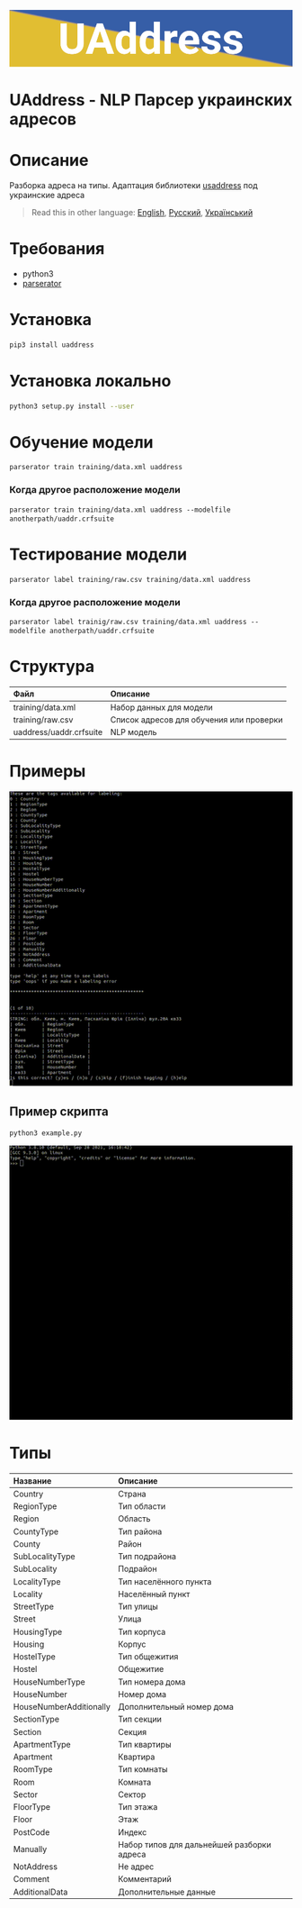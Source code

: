 ![header](doc/header.png)
# UAddress - NLP Парсер украинских адресов

# Описание
Разборка адреса на типы. Адаптация библиотеки [usaddress](https://github.com/datamade/usaddress) под украинские адреса 

> Read this in other language: [English](README.en.md), [Русский](README.md), [Український](README.ua.md)

# Требования
* python3
* [parserator](https://github.com/martinjack/parserator)

# Установка
```sh
pip3 install uaddress
```
# Установка локально
```sh
python3 setup.py install --user
```

# Обучение модели
```shell
parserator train training/data.xml uaddress
```
### Когда другое расположение модели
```shell
parserator train training/data.xml uaddress --modelfile anotherpath/uaddr.crfsuite
```

# Тестирование модели
```shell
parserator label training/raw.csv training/data.xml uaddress
```
### Когда другое расположение модели
```shell
parserator label trainig/raw.csv training/data.xml uaddress --modelfile anotherpath/uaddr.crfsuite
```

# Структура
| Файл                      | Описание                                      |
| :-------------            | :-------------                                |
| training/data.xml         | Набор данных для модели                       |
| training/raw.csv          | Список адресов для обучения или проверки      |
| uaddress/uaddr.crfsuite   | NLP модель                                    |

# Примеры
![example1](doc/example1.gif)

## Пример скрипта
```sh 
python3 example.py
```
![example2](doc/example2.gif)

# Типы
| Название                  | Описание                                      |
| :-------------            | :-------------                                |
| Country                   | Страна                                        |
| RegionType                | Тип области                                   |
| Region                    | Область                                       |
| CountyType                | Тип района                                    |
| County                    | Район                                         |
| SubLocalityType           | Тип подрайона                                 |
| SubLocality               | Подрайон                                      |
| LocalityType              | Тип населённого пункта                        |
| Locality                  | Населённый пункт                              |
| StreetType                | Тип улицы                                     |
| Street                    | Улица                                         |
| HousingType               | Тип корпуса                                   |
| Housing                   | Корпус                                        |
| HostelType                | Тип общежития                                 |
| Hostel                    | Общежитие                                     |
| HouseNumberType           | Тип номера дома                               |
| HouseNumber               | Номер дома                                    |
| HouseNumberAdditionally   | Дополнительный номер дома                     |
| SectionType               | Тип секции                                    |
| Section                   | Секция                                        |
| ApartmentType             | Тип квартиры                                  |
| Apartment                 | Квартира                                      |
| RoomType                  | Тип комнаты                                   |
| Room                      | Комната                                       |
| Sector                    | Сектор                                        |
| FloorType                 | Тип этажа                                     |
| Floor                     | Этаж                                          |
| PostCode                  | Индекс                                        |
| Manually                  | Набор типов для дальнейшей разборки адреса    |
| NotAddress                | Не адрес                                      |
| Comment                   | Комментарий                                   |
| AdditionalData            | Дополнительные данные                         |